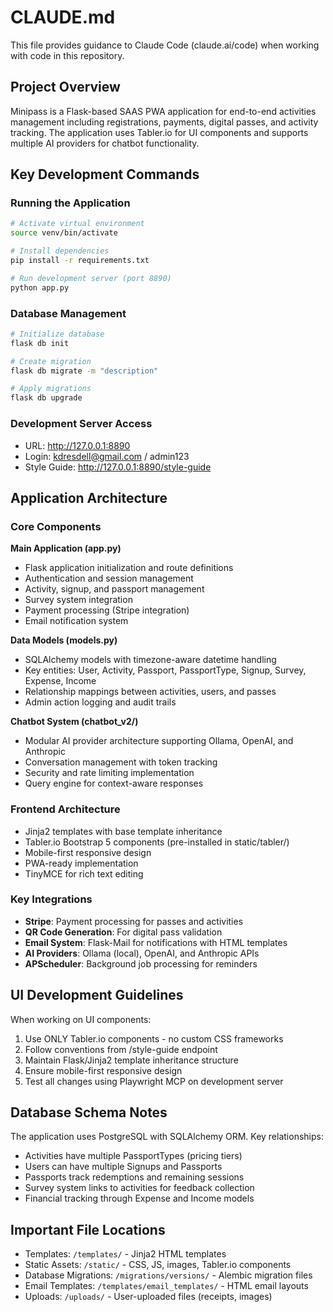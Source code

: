 # CLAUDE.md

This file provides guidance to Claude Code (claude.ai/code) when working with code in this repository.

## Project Overview

Minipass is a Flask-based SAAS PWA application for end-to-end activities management including registrations, payments, digital passes, and activity tracking. The application uses Tabler.io for UI components and supports multiple AI providers for chatbot functionality.

## Key Development Commands

### Running the Application
```bash
# Activate virtual environment
source venv/bin/activate

# Install dependencies
pip install -r requirements.txt

# Run development server (port 8890)
python app.py
```

### Database Management
```bash
# Initialize database
flask db init

# Create migration
flask db migrate -m "description"

# Apply migrations
flask db upgrade
```

### Development Server Access
- URL: http://127.0.0.1:8890
- Login: kdresdell@gmail.com / admin123
- Style Guide: http://127.0.0.1:8890/style-guide

## Application Architecture

### Core Components

**Main Application (app.py)**
- Flask application initialization and route definitions
- Authentication and session management
- Activity, signup, and passport management
- Survey system integration
- Payment processing (Stripe integration)
- Email notification system

**Data Models (models.py)**
- SQLAlchemy models with timezone-aware datetime handling
- Key entities: User, Activity, Passport, PassportType, Signup, Survey, Expense, Income
- Relationship mappings between activities, users, and passes
- Admin action logging and audit trails

**Chatbot System (chatbot_v2/)**
- Modular AI provider architecture supporting Ollama, OpenAI, and Anthropic
- Conversation management with token tracking
- Security and rate limiting implementation
- Query engine for context-aware responses

### Frontend Architecture
- Jinja2 templates with base template inheritance
- Tabler.io Bootstrap 5 components (pre-installed in static/tabler/)
- Mobile-first responsive design
- PWA-ready implementation
- TinyMCE for rich text editing

### Key Integrations
- **Stripe**: Payment processing for passes and activities
- **QR Code Generation**: For digital pass validation
- **Email System**: Flask-Mail for notifications with HTML templates
- **AI Providers**: Ollama (local), OpenAI, and Anthropic APIs
- **APScheduler**: Background job processing for reminders

## UI Development Guidelines

When working on UI components:
1. Use ONLY Tabler.io components - no custom CSS frameworks
2. Follow conventions from /style-guide endpoint
3. Maintain Flask/Jinja2 template inheritance structure
4. Ensure mobile-first responsive design
5. Test all changes using Playwright MCP on development server

## Database Schema Notes

The application uses PostgreSQL with SQLAlchemy ORM. Key relationships:
- Activities have multiple PassportTypes (pricing tiers)
- Users can have multiple Signups and Passports
- Passports track redemptions and remaining sessions
- Survey system links to activities for feedback collection
- Financial tracking through Expense and Income models

## Important File Locations

- Templates: `/templates/` - Jinja2 HTML templates
- Static Assets: `/static/` - CSS, JS, images, Tabler.io components
- Database Migrations: `/migrations/versions/` - Alembic migration files
- Email Templates: `/templates/email_templates/` - HTML email layouts
- Uploads: `/uploads/` - User-uploaded files (receipts, images)